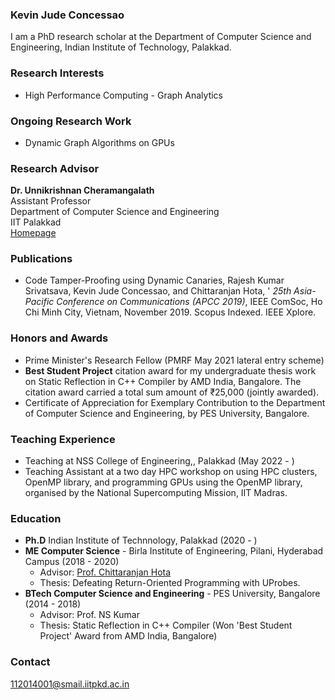 ### Kevin Jude Concessao
I am a PhD research scholar at the Department of Computer Science and Engineering, Indian Institute of Technology, Palakkad. 

### Research Interests
- High Performance Computing - Graph Analytics

### Ongoing Research Work 
- Dynamic Graph Algorithms on GPUs

### Research Advisor
**Dr. Unnikrishnan Cheramangalath**  
Assistant Professor  
Department of Computer Science and Engineering  
IIT Palakkad  
[Homepage](https://unnikrishnan-c.github.io/)

### Publications
- Code Tamper-Proofing using Dynamic Canaries, Rajesh Kumar Srivatsava, Kevin Jude Concessao, and Chittaranjan Hota, '
_25th Asia-Pacific Conference on Communications (APCC 2019)_, IEEE ComSoc, Ho Chi Minh City, Vietnam, November 2019. Scopus Indexed. IEEE Xplore.

### Honors and Awards
- Prime Minister's Research Fellow (PMRF May 2021 lateral entry scheme)
- **Best Student Project** citation award for my undergraduate thesis work on Static Reflection in C++ Compiler 
    by AMD India, Bangalore. The citation award  carried a total sum amount of ₹25,000 (jointly awarded).
- Certificate of Appreciation for Exemplary Contribution  to the
    Department of Computer Science and Engineering, by PES University, Bangalore.

### Teaching Experience
- Teaching at NSS College of Engineering,, Palakkad (May 2022 - )
- Teaching Assistant at a two day HPC workshop on using HPC clusters, OpenMP library, 
and programming GPUs using the OpenMP library, organised by the National Supercomputing Mission, IIT Madras.

### Education
- **Ph.D** Indian Institute of Technnology, Palakkad (2020 - ) 
- **ME Computer Science** - Birla Institute of Engineering, Pilani, Hyderabad Campus (2018 - 2020)
  - Advisor: [Prof. Chittaranjan Hota](https://www.bits-pilani.ac.in/hyderabad/chittaranjanhota/profile)
  - Thesis: Defeating Return-Oriented Programming with UProbes.
- **BTech Computer Science and Engineering** - PES University, Bangalore (2014 - 2018)
  - Advisor: Prof. NS Kumar
  - Thesis: Static Reflection in C++ Compiler (Won 'Best Student Project' Award from AMD India, Bangalore)

### Contact
[112014001@smail.iitpkd.ac.in](mailto:112014001@smail.iitpkd.ac.in)
